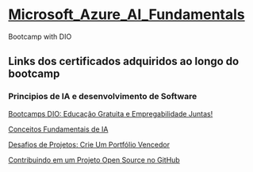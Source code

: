 # [Microsoft_Azure_AI_Fundamentals](https://hermes.digitalinnovation.one/certificates/8GCOKUNU.pdf)
Bootcamp with DIO 
## Links dos certificados adquiridos ao longo do bootcamp
### Principios de IA e desenvolvimento de Software
[Bootcamps DIO: Educação Gratuita e Empregabilidade Juntas!](https://hermes.digitalinnovation.one/certificates/0PWTISMH.pdf)

[Conceitos Fundamentais de IA](https://hermes.digitalinnovation.one/certificates/M9LUINRD.pdf)

[Desafios de Projetos: Crie Um Portfólio Vencedor](https://hermes.digitalinnovation.one/certificates/KDNTZP24.pdf)

[Contribuindo em um Projeto Open Source no GitHub](https://hermes.digitalinnovation.one/certificates/QGJDRQVS.pdf)


